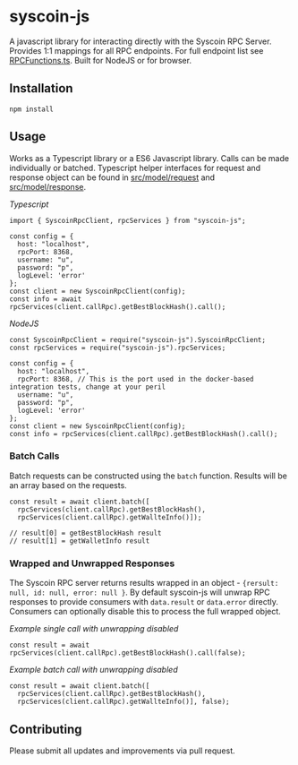 # syscoin-js

A javascript library for interacting directly with the Syscoin RPC Server. Provides 1:1 mappings for all RPC endpoints. For full 
endpoint list see [RPCFunctions.ts](https://github.com/syscoin/syscoin-js/blob/develop/src/RPCServiceFunctions.ts). Built for NodeJS or for browser.

## Installation

`npm install`

## Usage 

Works as a Typescript library or a ES6 Javascript library. Calls can be made individually or batched. Typescript helper interfaces for 
request and response object can be found in [src/model/request](https://github.com/syscoin/syscoin-js/blob/develop/src/model/request) and 
[src/model/response](https://github.com/syscoin/syscoin-js/blob/develop/src/model/response).  

*Typescript*
```
import { SyscoinRpcClient, rpcServices } from "syscoin-js";

const config = {
  host: "localhost",
  rpcPort: 8368,
  username: "u",
  password: "p",
  logLevel: 'error'
};
const client = new SyscoinRpcClient(config);
const info = await rpcServices(client.callRpc).getBestBlockHash().call();
```

*NodeJS*
```
const SyscoinRpcClient = require("syscoin-js").SyscoinRpcClient;
const rpcServices = require("syscoin-js").rpcServices;

const config = {
  host: "localhost",
  rpcPort: 8368, // This is the port used in the docker-based integration tests, change at your peril
  username: "u",
  password: "p",
  logLevel: 'error'
};
const client = new SyscoinRpcClient(config);
const info = rpcServices(client.callRpc).getBestBlockHash().call();
```

### Batch Calls

Batch requests can be constructed using the `batch` function. Results will be an array based on the requests.
```
const result = await client.batch([
  rpcServices(client.callRpc).getBestBlockHash(),
  rpcServices(client.callRpc).getWallteInfo()]);

// result[0] = getBestBlockHash result
// result[1] = getWalletInfo result

```

### Wrapped and Unwrapped Responses

The Syscoin RPC server returns results wrapped in an object - `{rersult: null, id: null, error: null }`. By default 
syscoin-js will unwrap RPC responses to provide consumers with `data.result` or `data.error` directly. Consumers can 
optionally disable this to process the full wrapped object. 

*Example single call with unwrapping disabled*
```
const result = await rpcServices(client.callRpc).getBestBlockHash().call(false);
```

*Example batch call with unwrapping disabled*
```
const result = await client.batch([
  rpcServices(client.callRpc).getBestBlockHash(),
  rpcServices(client.callRpc).getWallteInfo()], false);
```

## Contributing

Please submit all updates and improvements via pull request.

